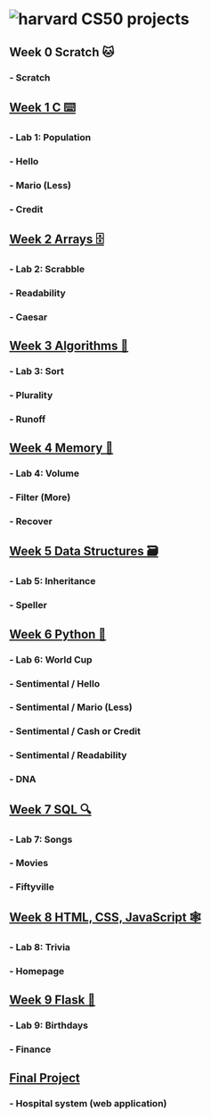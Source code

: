 # ![harvard](https://pll.harvard.edu/themes/custom/twel_scholar/favicon.ico) CS50 projects

## Week 0 Scratch 🐱
### - Scratch 

## [Week 1 C ⌨️](https://github.com/ms228823/CS50-projects/tree/main/C-projects/Week-1)
### - Lab 1: Population
### - Hello
### - Mario (Less)
### - Credit

## [Week 2 Arrays 🗄️](https://github.com/ms228823/CS50-projects/tree/main/C-projects/Week-2)
### - Lab 2: Scrabble
### - Readability
### - Caesar

## [Week 3 Algorithms 📝](https://github.com/ms228823/CS50-projects/tree/main/C-projects/Week-3)
### - Lab 3: Sort
### - Plurality
### - Runoff 

## [Week 4 Memory 🧠](https://github.com/ms228823/CS50-projects/tree/main/C-projects/Week-4)
### - Lab 4: Volume 
### - Filter (More)
### - Recover 

## [Week 5 Data Structures 🗃️](https://github.com/ms228823/CS50-projects/tree/main/C-projects/Week-5)
### - Lab 5: Inheritance
### - Speller

## [Week 6 Python 🐍](https://github.com/ms228823/CS50-projects/tree/main/Python-projects)
### - Lab 6: World Cup
### - Sentimental / Hello
### - Sentimental / Mario (Less)
### - Sentimental / Cash or Credit
### - Sentimental / Readability
### - DNA

## [Week 7 SQL 🔍](https://github.com/ms228823/CS50-projects/tree/main/SQL-projects)
### - Lab 7: Songs
### - Movies
### - Fiftyville

## [Week 8 HTML, CSS, JavaScript 🕸️](https://github.com/ms228823/CS50-projects/tree/main/HTML%2C%20CSS%26%20JS-projects)
### - Lab 8: Trivia
### - Homepage

## [Week 9 Flask 🧪](https://github.com/ms228823/CS50-projects/tree/main/Flask-projects)
### - Lab 9: Birthdays
### - Finance

## [Final Project](https://github.com/ms228823/CS50-projects/tree/main/hospital%20system%20web%20application%20final%20project)
### - Hospital system (web application)
